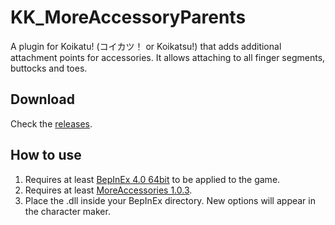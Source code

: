 # KK_MoreAccessoryParents
A plugin for Koikatu! (コイカツ！ or Koikatsu!) that adds additional attachment points for accessories. It allows attaching to all finger segments, buttocks and toes.

## Download
Check the [releases](/../../releases).

## How to use
1. Requires at least [BepInEx 4.0 64bit](https://github.com/BepInEx/BepInEx/releases) to be applied to the game.
2. Requires at least [MoreAccessories 1.0.3](https://www.patreon.com/joan6694/posts?tag=MoreAccessories).
3. Place the .dll inside your BepInEx directory. New options will appear in the character maker.
